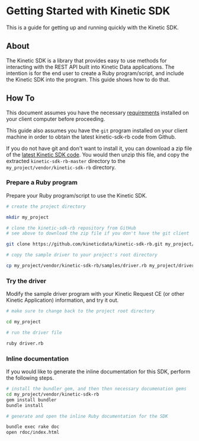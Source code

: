 # Getting Started with Kinetic SDK

This is a guide for getting up and running quickly with the Kinetic SDK.

## About

The Kinetic SDK is a library that provides easy to use methods for interacting with the REST API built into Kinetic Data applications.  The intention is for the end user to create a Ruby program/script, and include the Kinetic SDK into the program.  This guide shows how to do that.

## How To

This document assumes you have the necessary [requirements](../README.md) installed on your client computer before proceeding.

This guide also assumes you have the `git` program installed on your client machine in order to obtain the latest kinetic-sdk-rb code from Github.

If you do not have git and don't want to install it, you can download a zip file of the [latest Kinetic SDK code](https://github.com/kineticdata/kinetic-sdk-rb/archive/master.zip).  You would then unzip this file, and copy the extracted `kinetic-sdk-rb-master` directory to the `my_project/vendor/kinetic-sdk-rb` directory.

### Prepare a Ruby program

Prepare your Ruby program/script to use the Kinetic SDK.

```bash
# create the project directory

mkdir my_project

# clone the kinetic-sdk-rb repository from GitHub
# see above to download the zip file if you don't have the git client

git clone https://github.com/kineticdata/kinetic-sdk-rb.git my_project/vendor/kinetic-sdk-rb

# copy the sample driver to your project's root directory

cp my_project/vendor/kinetic-sdk-rb/samples/driver.rb my_project/driver.rb
```

### Try the driver

Modify the sample driver program with your Kinetic Request CE (or other Kinetic Application) information, and try it out.

```bash
# make sure to change back to the project root directory

cd my_project

# run the driver file

ruby driver.rb
```

### Inline documentation

If you would like to generate the inline documentation for this SDK, perform the following steps.

```bash
# install the bundler gem, and then then necessary documenation gems
cd my_project/vendor/kinetic-sdk-rb
gem install bundler
bundle install

# generate and open the inline Ruby documentation for the SDK

bundle exec rake doc
open rdoc/index.html
```
